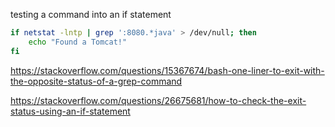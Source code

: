 

testing a command into an if statement
```bash
if netstat -lntp | grep ':8080.*java' > /dev/null; then
    echo "Found a Tomcat!"
fi
```


https://stackoverflow.com/questions/15367674/bash-one-liner-to-exit-with-the-opposite-status-of-a-grep-command


https://stackoverflow.com/questions/26675681/how-to-check-the-exit-status-using-an-if-statement